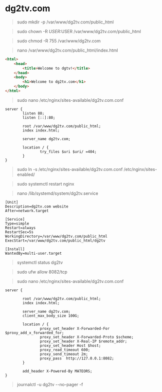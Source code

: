 # dg2tv.com

> sudo mkdir -p /var/www/dg2tv.com/public_html

> sudo chown -R $USER:$USER /var/www/dg2tv.com/public_html

> sudo chmod -R 755 /var/www/dg2tv.com

> nano /var/www/dg2tv.com/public_html/index.html

``` html
<html>
    <head>
        <title>Welcome to dgtv!</title>
    </head>
    <body>
        <h1>Welcome to dg2tv.com</h1>
    </body>
</html>
```

> sudo nano /etc/nginx/sites-available/dg2tv.com.conf
```
server {
        listen 80;
        listen [::]:80;

        root /var/www/dg2tv.com/public_html;
        index index.html;

        server_name dg2tv.com;

        location / {
                try_files $uri $uri/ =404;
        }
}
```


> sudo ln -s /etc/nginx/sites-available/dg2tv.com.conf /etc/nginx/sites-enabled/

> sudo systemctl restart nginx

> nano /lib/systemd/system/dg2tv.service

```
[Unit]
Description=dg2tv.com website
After=network.target

[Service]
Type=simple
Restart=always
RestartSec=5s
WorkingDirectory=/var/www/dg2tv.com/public_html
ExecStart=/var/www/dg2tv.com/public_html/dg2tv

[Install]
WantedBy=multi-user.target
```

> systemctl status dg2tv

> sudo ufw allow 8082/tcp

> sudo nano /etc/nginx/sites-available/dg2tv.com.conf

```
server {

        root /var/www/dg2tv.com/public_html;
        index index.html;

        server_name dg2tv.com;
        client_max_body_size 100G;

        location / {
                proxy_set_header X-Forwarded-For $proxy_add_x_forwarded_for;
                proxy_set_header X-Forwarded-Proto $scheme;
                proxy_set_header X-Real-IP $remote_addr;
                proxy_set_header Host $host;
                proxy_read_timeout 600;
                proxy_send_timeout 2m;
                proxy_pass  http://127.0.0.1:8082;
        }

        add_header X-Powered-By MATEORS;
}
```

> journalctl -u dg2tv --no-pager -f
